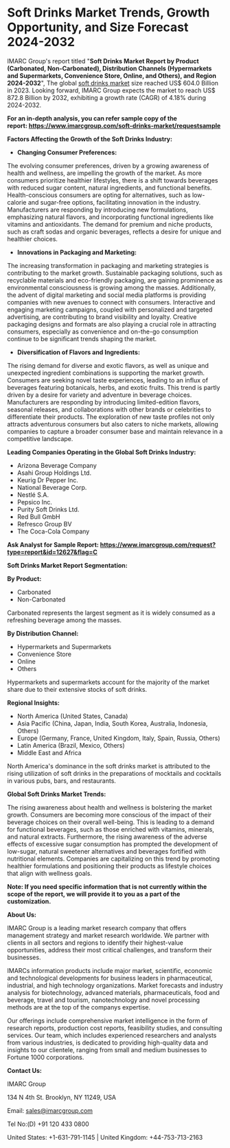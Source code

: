﻿# **Soft Drinks Market Trends, Growth Opportunity, and Size Forecast 2024-2032**
IMARC Group's report titled "**Soft Drinks Market Report by Product (Carbonated, Non-Carbonated), Distribution Channels (Hypermarkets and Supermarkets, Convenience Store, Online, and Others), and Region 2024-2032**", The global [soft drinks market](https://www.imarcgroup.com/soft-drinks-market) size reached US$ 604.0 Billion in 2023. Looking forward, IMARC Group expects the market to reach US$ 872.8 Billion by 2032, exhibiting a growth rate (CAGR) of 4.18% during 2024-2032.

**For an in-depth analysis, you can refer sample copy of the report: <https://www.imarcgroup.com/soft-drinks-market/requestsample>**

**Factors Affecting the Growth of the Soft Drinks Industry:**

- **Changing Consumer Preferences:**

The evolving consumer preferences, driven by a growing awareness of health and wellness, are impelling the growth of the market. As more consumers prioritize healthier lifestyles, there is a shift towards beverages with reduced sugar content, natural ingredients, and functional benefits. Health-conscious consumers are opting for alternatives, such as low-calorie and sugar-free options, facilitating innovation in the industry. Manufacturers are responding by introducing new formulations, emphasizing natural flavors, and incorporating functional ingredients like vitamins and antioxidants. The demand for premium and niche products, such as craft sodas and organic beverages, reflects a desire for unique and healthier choices.

- **Innovations in Packaging and Marketing:**

The increasing transformation in packaging and marketing strategies is contributing to the market growth. Sustainable packaging solutions, such as recyclable materials and eco-friendly packaging, are gaining prominence as environmental consciousness is growing among the masses. Additionally, the advent of digital marketing and social media platforms is providing companies with new avenues to connect with consumers. Interactive and engaging marketing campaigns, coupled with personalized and targeted advertising, are contributing to brand visibility and loyalty. Creative packaging designs and formats are also playing a crucial role in attracting consumers, especially as convenience and on-the-go consumption continue to be significant trends shaping the market.

- **Diversification of Flavors and Ingredients:**

The rising demand for diverse and exotic flavors, as well as unique and unexpected ingredient combinations is supporting the market growth. Consumers are seeking novel taste experiences, leading to an influx of beverages featuring botanicals, herbs, and exotic fruits. This trend is partly driven by a desire for variety and adventure in beverage choices. Manufacturers are responding by introducing limited-edition flavors, seasonal releases, and collaborations with other brands or celebrities to differentiate their products. The exploration of new taste profiles not only attracts adventurous consumers but also caters to niche markets, allowing companies to capture a broader consumer base and maintain relevance in a competitive landscape.

**Leading Companies Operating in the Global Soft Drinks Industry:**

- Arizona Beverage Company
- Asahi Group Holdings Ltd.
- Keurig Dr Pepper Inc.
- National Beverage Corp.
- Nestlé S.A.
- Pepsico Inc.
- Purity Soft Drinks Ltd.
- Red Bull GmbH
- Refresco Group BV
- The Coca-Cola Company

**Ask Analyst for Sample Report: <https://www.imarcgroup.com/request?type=report&id=12627&flag=C>**

**Soft Drinks Market Report Segmentation:**

**By Product:**

- Carbonated
- Non-Carbonated

Carbonated represents the largest segment as it is widely consumed as a refreshing beverage among the masses.

**By Distribution Channel:**

- Hypermarkets and Supermarkets
- Convenience Store
- Online
- Others

Hypermarkets and supermarkets account for the majority of the market share due to their extensive stocks of soft drinks.

**Regional Insights:**

- North America (United States, Canada)
- Asia Pacific (China, Japan, India, South Korea, Australia, Indonesia, Others)
- Europe (Germany, France, United Kingdom, Italy, Spain, Russia, Others)
- Latin America (Brazil, Mexico, Others)
- Middle East and Africa

North America's dominance in the soft drinks market is attributed to the rising utilization of soft drinks in the preparations of mocktails and cocktails in various pubs, bars, and restaurants.

**Global Soft Drinks Market Trends:**

The rising awareness about health and wellness is bolstering the market growth. Consumers are becoming more conscious of the impact of their beverage choices on their overall well-being. This is leading to a demand for functional beverages, such as those enriched with vitamins, minerals, and natural extracts. Furthermore, the rising awareness of the adverse effects of excessive sugar consumption has prompted the development of low-sugar, natural sweetener alternatives and beverages fortified with nutritional elements. Companies are capitalizing on this trend by promoting healthier formulations and positioning their products as lifestyle choices that align with wellness goals.

**Note: If you need specific information that is not currently within the scope of the report, we will provide it to you as a part of the customization.**

**About Us:**

IMARC Group is a leading market research company that offers management strategy and market research worldwide. We partner with clients in all sectors and regions to identify their highest-value opportunities, address their most critical challenges, and transform their businesses.

IMARCs information products include major market, scientific, economic and technological developments for business leaders in pharmaceutical, industrial, and high technology organizations. Market forecasts and industry analysis for biotechnology, advanced materials, pharmaceuticals, food and beverage, travel and tourism, nanotechnology and novel processing methods are at the top of the companys expertise.

Our offerings include comprehensive market intelligence in the form of research reports, production cost reports, feasibility studies, and consulting services. Our team, which includes experienced researchers and analysts from various industries, is dedicated to providing high-quality data and insights to our clientele, ranging from small and medium businesses to Fortune 1000 corporations.

**Contact Us:**

IMARC Group

134 N 4th St. Brooklyn, NY 11249, USA

Email: sales@imarcgroup.com

Tel No:(D) +91 120 433 0800

United States: +1-631-791-1145 | United Kingdom: +44-753-713-2163
